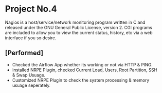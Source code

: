 Project No.4
==========
Nagios is a host/service/network monitoring program written in C and
released under the GNU General Public License, version 2. CGI programs
are included to allow you to view the current status, history, etc via
a web interface if you so desire.

[Performed]
-----------------------------------------------
* Checked the Airflow App whether its working or not via HTTP & PING.
* Installed NRPE Plugin, checked Current Load, Users, Root Partition, SSH & Swap Usuage.
* Customized NRPE Plugin to check the system processing & memory usuage seperately.
